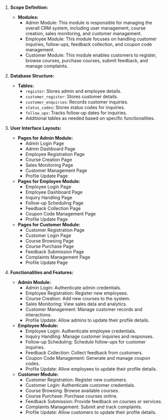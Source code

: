1. **Scope Definition:**
   - **Modules:**
     - Admin Module: This module is responsible for managing the overall CRM system, including user management, course creation, sales monitoring, and customer management.
     - Employee Module: This module focuses on handling customer inquiries, follow-ups, feedback collection, and coupon code management.
     - Customer Module: This module enables customers to register, browse courses, purchase courses, submit feedback, and manage complaints.

2. **Database Structure:**
   - **Tables:**
     - `register`: Stores admin and employee details.
     - `customer_register`: Stores customer details.
     - `customer_enquiries`: Records customer inquiries.
     - `status_codes`: Stores status codes for inquiries.
     - `follow_ups`: Tracks follow-up dates for inquiries.
     - Additional tables as needed based on specific functionalities.

3. **User Interface Layouts:**
   - **Pages for Admin Module:**
     - Admin Login Page
     - Admin Dashboard Page
     - Employee Registration Page
     - Course Creation Page
     - Sales Monitoring Page
     - Customer Management Page
     - Profile Update Page
   - **Pages for Employee Module:**
     - Employee Login Page
     - Employee Dashboard Page
     - Inquiry Handling Page
     - Follow-up Scheduling Page
     - Feedback Collection Page
     - Coupon Code Management Page
     - Profile Update Page
   - **Pages for Customer Module:**
     - Customer Registration Page
     - Customer Login Page
     - Course Browsing Page
     - Course Purchase Page
     - Feedback Submission Page
     - Complaints Management Page
     - Profile Update Page

4. **Functionalities and Features:**
   - **Admin Module:**
     - Admin Login: Authenticate admin credentials.
     - Employee Registration: Register new employees.
     - Course Creation: Add new courses to the system.
     - Sales Monitoring: View sales data and analytics.
     - Customer Management: Manage customer records and interactions.
     - Profile Update: Allow admins to update their profile details.
   - **Employee Module:**
     - Employee Login: Authenticate employee credentials.
     - Inquiry Handling: Manage customer inquiries and responses.
     - Follow-up Scheduling: Schedule follow-ups for customer inquiries.
     - Feedback Collection: Collect feedback from customers.
     - Coupon Code Management: Generate and manage coupon codes.
     - Profile Update: Allow employees to update their profile details.
   - **Customer Module:**
     - Customer Registration: Register new customers.
     - Customer Login: Authenticate customer credentials.
     - Course Browsing: Browse available courses.
     - Course Purchase: Purchase courses online.
     - Feedback Submission: Provide feedback on courses or services.
     - Complaints Management: Submit and track complaints.
     - Profile Update: Allow customers to update their profile details.

